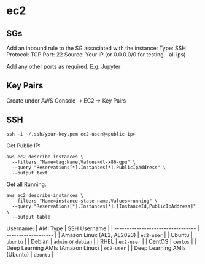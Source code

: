 # ec2

## SGs

Add an inbound rule to the SG associated with the instance:
Type:      SSH
Protocol:  TCP
Port:      22
Source:    Your IP (or 0.0.0.0/0 for testing - all ips)

Add any other ports as required. E.g. Jupyter

## Key Pairs

Create under AWS Console -> EC2 -> Key Pairs

## SSH

```SH
ssh -i ~/.ssh/your-key.pem ec2-user@<public-ip>
```

Get Public IP:
```SH
aws ec2 describe-instances \
  --filters "Name=tag:Name,Values=dl-x86-gpu" \
  --query "Reservations[*].Instances[*].PublicIpAddress" \
  --output text
```

Get all Running:
```SH
aws ec2 describe-instances \
  --filters "Name=instance-state-name,Values=running" \
  --query "Reservations[*].Instances[*].[InstanceId,PublicIpAddress]" \
  --output table
```

Username:
| AMI Type                          | SSH Username        |
| --------------------------------- | ------------------- |
| Amazon Linux (AL2, AL2023)        | `ec2-user`          |
| Ubuntu                            | `ubuntu`            |
| Debian                            | `admin` or `debian` |
| RHEL                              | `ec2-user`          |
| CentOS                            | `centos`            |
| Deep Learning AMIs (Amazon Linux) | `ec2-user`          |
| Deep Learning AMIs (Ubuntu)       | `ubuntu`            |

